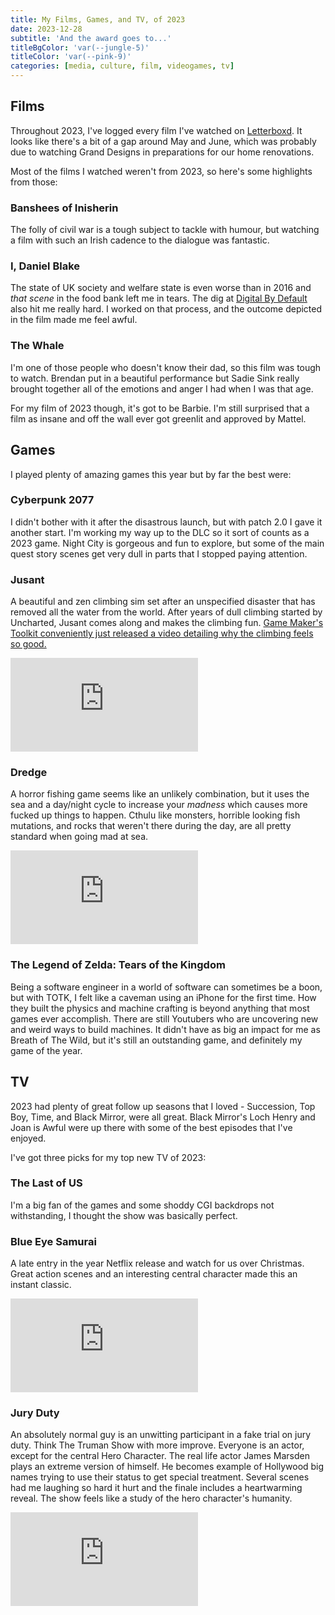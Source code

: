 ```yaml
---
title: My Films, Games, and TV, of 2023
date: 2023-12-28
subtitle: 'And the award goes to...'
titleBgColor: 'var(--jungle-5)'
titleColor: 'var(--pink-9)'
categories: [media, culture, film, videogames, tv]
---
```


## Films

Throughout 2023, I've logged every film I've watched on [Letterboxd](https://letterboxd.com/tommyp/). It looks like there's a bit of a gap around May and June, which was probably due to watching Grand Designs in preparations for our home renovations.

Most of the films I watched weren't from 2023, so here's some highlights from those:

### Banshees of Inisherin

The folly of civil war is a tough subject to tackle with humour, but watching a film with such an Irish cadence to the dialogue was fantastic.

### I, Daniel Blake

The state of UK society and welfare state is even worse than in 2016 and _that scene_ in the food bank left me in tears. The dig at [Digital By Default](https://www.gov.uk/government/news/digital-by-default-proposed-for-government-services) also hit me really hard. I worked on that process, and the outcome depicted in the film made me feel awful.

### The Whale

I'm one of those people who doesn't know their dad, so this film was tough to watch. Brendan put in a beautiful performance but Sadie Sink really brought together all of the emotions and anger I had when I was that age.

For my film of 2023 though, it's got to be <span style="color: var(--pink-5)">Barbie</span>. I'm still surprised that a film as insane and off the wall ever got greenlit and approved by Mattel.

## Games

I played plenty of amazing games this year but by far the best were:

### Cyberpunk 2077

I didn't bother with it after the disastrous launch, but with patch 2.0 I gave it another start. I'm working my way up to the DLC so it sort of counts as a 2023 game. Night City is gorgeous and fun to explore, but some of the main quest story scenes get very dull in parts that I stopped paying attention.

### Jusant

A beautiful and zen climbing sim set after an unspecified disaster that has removed all the water from the world. After years of dull climbing started by Uncharted, Jusant comes along and makes the climbing fun. [Game Maker's Toolkit conveniently just released a video detailing why the climbing feels so good.](https://www.youtube.com/watch?v=GtYDhcVTNxo)

<iframe src="https://www.youtube.com/embed/uRAMoaEp-08?si=F1aeq_4NGVpwtZRv" title="YouTube video player" frameborder="0" allow="accelerometer; autoplay; clipboard-write; encrypted-media; gyroscope; picture-in-picture; web-share" allowfullscreen></iframe>

### Dredge

A horror fishing game seems like an unlikely combination, but it uses the sea and a day/night cycle to increase your _madness_ which causes more fucked up things to happen. Cthulu like monsters, horrible looking fish mutations, and rocks that weren't there during the day, are all pretty standard when going mad at sea.

<iframe src="https://www.youtube.com/embed/ZtTfROTgYKA?si=MVKRK3uYtT137g8Q" title="YouTube video player" frameborder="0" allow="accelerometer; autoplay; clipboard-write; encrypted-media; gyroscope; picture-in-picture; web-share" allowfullscreen></iframe>

### The Legend of Zelda: Tears of the Kingdom

Being a software engineer in a world of software can sometimes be a boon, but with TOTK, I felt like a caveman using an iPhone for the first time. How they built the physics and machine crafting is beyond anything that most games ever accomplish. There are still Youtubers who are uncovering new and weird ways to build machines. It didn't have as big an impact for me as Breath of The Wild, but it's still an outstanding game, and definitely my game of the year.

## TV

2023 had plenty of great follow up seasons that I loved - Succession, Top Boy, Time, and Black Mirror, were all great. Black Mirror's Loch Henry and Joan is Awful were up there with some of the best episodes that I've enjoyed.

I've got three picks for my top new TV of 2023:

### The Last of US

I'm a big fan of the games and some shoddy CGI backdrops not withstanding, I thought the show was basically perfect.

### Blue Eye Samurai

A late entry in the year Netflix release and watch for us over Christmas. Great action scenes and an interesting central character made this an instant classic.

<iframe src="https://www.youtube.com/embed/nJ1yQn17lbE?si=OdmkI8QL8OyfdSpS" title="YouTube video player" frameborder="0" allow="accelerometer; autoplay; clipboard-write; encrypted-media; gyroscope; picture-in-picture; web-share" allowfullscreen></iframe>

### Jury Duty

An absolutely normal guy is an unwitting participant in a fake trial on jury duty. Think The Truman Show with more improve. Everyone is an actor, except for the central Hero Character. The real life actor James Marsden plays an extreme version of himself. He becomes example of Hollywood big names trying to use their status to get special treatment. Several scenes had me laughing so hard it hurt and the finale includes a heartwarming reveal. The show feels like a study of the hero character's humanity.

<iframe src="https://www.youtube.com/embed/MMhLNJ2Tf9U?si=0BvqFU-3ZPe94PYy" title="YouTube video player" frameborder="0" allow="accelerometer; autoplay; clipboard-write; encrypted-media; gyroscope; picture-in-picture; web-share" allowfullscreen></iframe>
